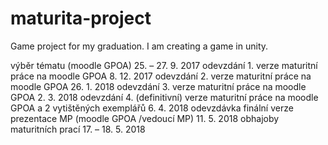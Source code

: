 # maturita-project
Game project for my graduation.
I am creating a game in unity.

výběr tématu (moodle GPOA) 25. – 27. 9. 2017
odevzdání 1. verze maturitní práce na moodle GPOA 8. 12. 2017
odevzdání 2. verze maturitní práce na moodle GPOA 26. 1. 2018
odevzdání 3. verze maturitní práce na moodle GPOA 2. 3. 2018
odevzdání 4. (definitivní) verze maturitní práce na moodle GPOA
a 2 vytištěných exemplářů
6. 4. 2018
odevzdávka finální verze prezentace MP (moodle GPOA /vedoucí MP) 11. 5. 2018
obhajoby maturitních prací 17. – 18. 5. 2018
